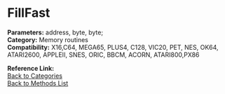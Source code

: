 # FillFast

**Parameters:** address, byte, byte;  
**Category:** Memory routines  
**Compatibility:** X16,C64, MEGA65, PLUS4, C128, VIC20, PET,  NES, OK64, ATARI2600, APPLEII, SNES, ORIC, BBCM, ACORN, ATARI800,PX86  

**Reference Link:**  
[Back to Categories](../categories/memory_routines.md)  
[Back to Methods List](../../SUMMARY.md)
